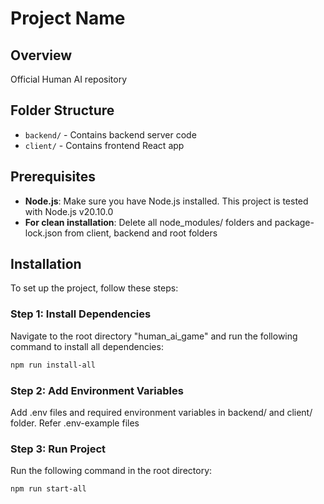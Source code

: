 # Project Name

## Overview

Official Human AI repository

## Folder Structure

- `backend/` - Contains backend server code
- `client/` - Contains frontend React app

## Prerequisites

- **Node.js**: Make sure you have Node.js installed. This project is tested with Node.js v20.10.0
- **For clean installation**: Delete all node_modules/ folders and package-lock.json from client, backend and root folders

## Installation

To set up the project, follow these steps:

### Step 1: Install Dependencies

Navigate to the root directory "human_ai_game" and run the following command to install all dependencies:

```bash
npm run install-all
```

### Step 2: Add Environment Variables

Add .env files and required environment variables in backend/ and client/ folder. Refer .env-example files

### Step 3: Run Project

Run the following command in the root directory:

```bash
npm run start-all
```